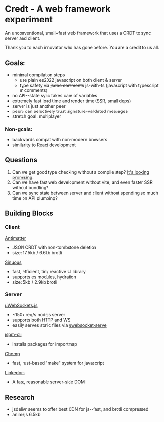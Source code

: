 # Credt - A web framework experiment

An unconventional, small+fast web framework that uses a CRDT to sync server and client.

Thank you to each innovator who has gone before. You are a credit to us all.

## Goals:

- minimal compilation steps
  - use plain es2022 javascript on both client & server
  - type safety via ~~jsdoc comments~~ js-with-ts (javascript with typescript in comments)
- no API--state sync takes care of variables
- extremely fast load time and render time (SSR, small deps)
- server is just another peer
- peers can selectively trust signature-validated messages
- stretch goal: multiplayer

### Non-goals:

- backwards compat with non-modern browsers
- similarity to React development

## Questions

1. Can we get good type checking without a compile step? [It's looking promising](https://elk.vmst.io/vmst.io/@canadaduane/110601683275741791).
2. Can we have fast web development without vite, and even faster SSR without bundling?
3. Can we sync state between server and client without spending so much time on API plumbing?

## Building Blocks

### Client

[Antimatter](https://braid.org/antimatter)

- JSON CRDT with non-tombstone deletion
- size: 17.5kb / 6.6kb brotli

[Sinuous](https://sinuous.netlify.app/)

- fast, efficient, tiny reactive UI library
- supports es modules, hydration
- size: 5kb / 2.9kb brotli

### Server

[uWebSockets.js](https://github.com/uNetworking/uWebSockets.js/)

- ~150k req/s nodejs server
- supports both HTTP and WS
- easily serves static files
  via [uwebsocket-serve](https://github.com/kolodziejczak-sz/uwebsocket-serve)

[jspm-cli](https://github.com/jspm/jspm-cli)

- installs packages for importmap

[Chomp](https://github.com/guybedford/chomp)

- fast, rust-based "make" system for javascript

[Linkedom](https://github.com/WebReflection/linkedom)

- A fast, reasonable server-side DOM

## Research

- jsdelivr seems to offer best CDN for js--fast, and brotli compressed
- animejs 6.5kb
